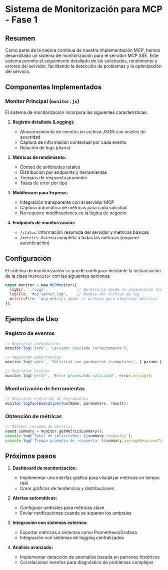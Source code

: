 # Sistema de Monitorización para MCP - Fase 1

## Resumen

Como parte de la mejora continua de nuestra implementación MCP, hemos desarrollado un sistema de monitorización para el servidor MCP SSE. Este sistema permite el seguimiento detallado de las solicitudes, rendimiento y errores del servidor, facilitando la detección de problemas y la optimización del servicio.

## Componentes Implementados

### Monitor Principal (`monitor.js`)

El sistema de monitorización incorpora las siguientes características:

1. **Registro detallado (Logging):** 
   - Almacenamiento de eventos en archivo JSON con niveles de severidad
   - Captura de información contextual por cada evento
   - Rotación de logs (diaria)

2. **Métricas de rendimiento:**
   - Conteo de solicitudes totales
   - Distribución por endpoints y herramientas
   - Tiempos de respuesta promedio
   - Tasas de error por tipo

3. **Middleware para Express:**
   - Integración transparente con el servidor MCP
   - Captura automática de métricas para cada solicitud
   - No requiere modificaciones en la lógica de negocio

4. **Endpoints de monitorización:**
   - `/status`: Información resumida del servidor y métricas básicas
   - `/metrics`: Acceso completo a todas las métricas (requiere autenticación)

## Configuración

El sistema de monitorización se puede configurar mediante la instanciación de la clase `MCPMonitor` con las siguientes opciones:

```javascript
const monitor = new MCPMonitor({
  logDir: './logs',             // Directorio donde se almacenarán los logs
  logFile: 'mcp_server.log',    // Nombre del archivo de log
  metricsFile: 'mcp_metrics.json' // Archivo para almacenar métricas
});
```

## Ejemplos de Uso

### Registro de eventos

```javascript
// Registrar información
monitor.log('info', 'Servidor iniciado correctamente');

// Registrar advertencias
monitor.log('warn', 'Solicitud con parámetros incompletos', { params });

// Registrar errores
monitor.log('error', 'Error procesando solicitud', error.message);
```

### Monitorización de herramientas

```javascript
// Registrar ejecución de herramienta
monitor.logToolExecution(toolName, parameters, result);
```

### Obtención de métricas

```javascript
// Obtener resumen de métricas
const summary = monitor.getMetricsSummary();
console.log(`Total de solicitudes: ${summary.requests}`);
console.log(`Tiempo promedio de respuesta: ${summary.averageResponseTime}ms`);
```

## Próximos pasos

1. **Dashboard de monitorización:**
   - Implementar una interfaz gráfica para visualizar métricas en tiempo real
   - Crear gráficos de tendencias y distribuciones

2. **Alertas automáticas:**
   - Configurar umbrales para métricas clave
   - Enviar notificaciones cuando se superen los umbrales

3. **Integración con sistemas externos:**
   - Exportar métricas a sistemas como Prometheus/Grafana
   - Integración con sistemas de logging centralizados

4. **Análisis avanzado:**
   - Implementar detección de anomalías basada en patrones históricos
   - Correlacionar eventos para diagnóstico de problemas complejos
